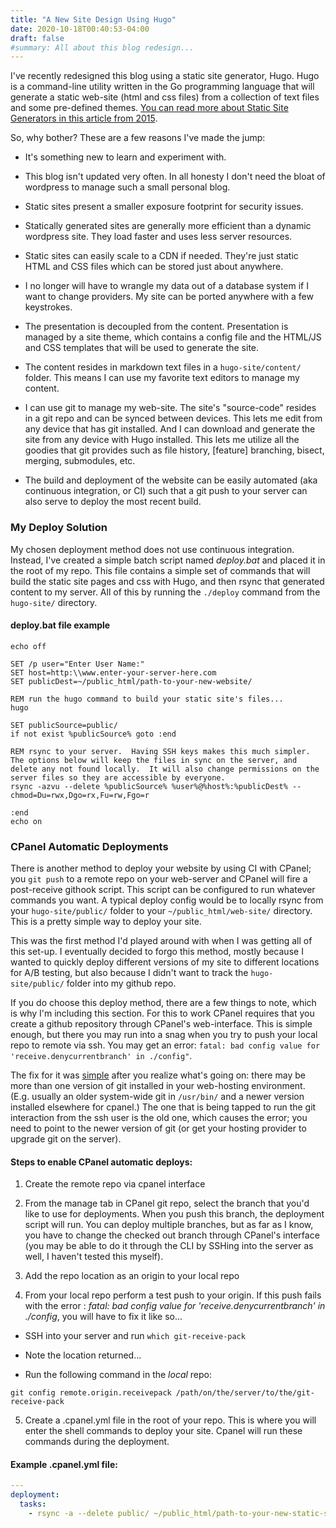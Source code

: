 ```yaml
---
title: "A New Site Design Using Hugo"
date: 2020-10-18T00:40:53-04:00
draft: false
#summary: All about this blog redesign...
---
```


I've recently redesigned this blog using a static site generator, Hugo.  Hugo is a command-line utility written in the Go programming language that will generate a static web-site (html and css files) from a collection of text files and some pre-defined themes.  [You can read more about Static Site Generators in this article from 2015](https://www.smashingmagazine.com/2015/11/modern-static-website-generators-next-big-thing/).

So, why bother?  These are a few reasons I've made the jump:

* It's something new to learn and experiment with.

* This blog isn't updated very often.  In all honesty I don't need the bloat of wordpress to manage such a small personal blog.

* Static sites present a smaller exposure footprint for security issues.

* Statically generated sites are generally more efficient than a dynamic wordpress site. They load faster and uses less server resources.

* Static sites can easily scale to a CDN if needed.  They're just static HTML and CSS files which can be stored just about anywhere.

* I no longer will have to wrangle my data out of a database system if I want to change providers.  My site can be ported anywhere with a few keystrokes.

* The presentation is decoupled from the content.  Presentation is managed by a site theme, which contains a config file and the HTML/JS and CSS templates that will be used to generate the site.

* The content resides in markdown text files in a `hugo-site/content/` folder.  This means I can use my favorite text editors to manage my content.

* I can use git to manage my web-site. The site's "source-code" resides in a git repo and can be synced between devices.  This lets me edit from any device that has git installed.  And I can download and generate the site from any device with Hugo installed.  This lets me utilize all the goodies that git provides such as file history, [feature] branching, bisect, merging, submodules, etc.

* The build and deployment of the website can be easily automated (aka continuous integration, or CI) such that a git push to your server can also serve to deploy the most recent build.

### My Deploy Solution

My chosen deployment method does not use continuous integration.  Instead, I've created a simple batch script named _deploy.bat_ and placed it in the root of my repo.  This file contains a simple set of commands that will build the static site pages and css with Hugo, and then rsync that generated content to my server.  All of this by running the `./deploy` command from the `hugo-site/` directory.

#### deploy.bat file example

``` BATCH
echo off

SET /p user="Enter User Name:"
SET host=http:\\www.enter-your-server-here.com
SET publicDest=~/public_html/path-to-your-new-website/

REM run the hugo command to build your static site's files...
hugo

SET publicSource=public/
if not exist %publicSource% goto :end

REM rsync to your server.  Having SSH keys makes this much simpler.  The options below will keep the files in sync on the server, and delete any not found locally.  It will also change permissions on the server files so they are accessible by everyone.
rsync -azvu --delete %publicSource% %user%@%host%:%publicDest% --chmod=Du=rwx,Dgo=rx,Fu=rw,Fgo=r

:end
echo on
```

### CPanel Automatic Deployments

There is another method to deploy your website by using CI with CPanel; you `git push` to a remote repo on your web-server and CPanel will fire a post-receive githook script.  This script can be configured to run whatever commands you want.  A typical deploy config would be to locally rsync from your `hugo-site/public/` folder to your `~/public_html/web-site/` directory.  This is a pretty simple way to deploy your site.

This was the first method I'd played around with when I was getting all of this set-up.  I eventually decided to forgo this method, mostly because I wanted to quickly deploy different versions of my site to different locations for A/B testing, but also because I didn't want to track the `hugo-site/public/` folder into my github repo.

If you do choose this deploy method, there are a few things to note, which is why I'm including this section. For this to work CPanel requires that you create a github repository through CPanel's web-interface.  This is simple enough, but there you may run into a snag when you try to push your local repo to remote via ssh.  You may get an error: `fatal: bad config value for 'receive.denycurrentbranch' in ./config"`.

The fix for it was [simple](https://stackoverflow.com/questions/56990207/fatal-bad-config-value-for-receive-denycurrentbranch-in-config) after you realize what's going on:
there may be more than one version of git installed in your web-hosting environment.  (E.g. usually an older system-wide git in `/usr/bin/` and a newer version installed elsewhere for cpanel.)  The one that is being tapped to run the git interaction from the ssh user is the old one, which causes the error; you need to point to the newer version of git (or get your hosting provider to upgrade git on the server).

#### Steps to enable CPanel automatic deploys:

1. Create the remote repo via cpanel interface

2. From the manage tab in CPanel git repo, select the branch that you'd like to use for deployments.  When you push this branch, the deployment script will run.  You can deploy multiple branches, but as far as I know, you have to change the checked out branch through CPanel's interface (you may be able to do it through the CLI by SSHing into the server as well, I haven't tested this myself).

3. Add the repo location as an origin to your local repo

4. From your local repo perform a test push to your origin. If this push fails with the error : _fatal: bad config value for 'receive.denycurrentbranch' in ./config_, you will have to fix it like so...

  * SSH into your server and run `which git-receive-pack`

  * Note the location returned...

  * Run the following command in the *local* repo:

``` BATCH
git config remote.origin.receivepack /path/on/the/server/to/the/git-receive-pack
```

5. Create a .cpanel.yml file in the root of your repo.  This is where you will enter the shell commands to deploy your site.  Cpanel will run these commands during the deployment.

#### Example .cpanel.yml file:

``` YAML
---
deployment:
  tasks:
    - rsync -a --delete public/ ~/public_html/path-to-your-new-static-site
```